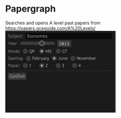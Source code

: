 # Papergraph
Searches and opens A level past papers from https://papers.gceguide.com/A%20Levels/
![Papergraph Screenshot](screenshots/papergraph.png)
